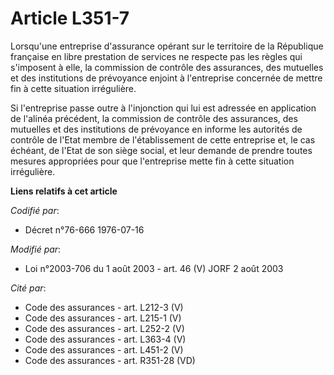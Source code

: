 # Article L351-7

Lorsqu'une entreprise d'assurance opérant sur le territoire de la République française en libre prestation de services ne
respecte pas les règles qui s'imposent à elle, la commission de contrôle des assurances, des mutuelles et des institutions de
prévoyance enjoint à l'entreprise concernée de mettre fin à cette situation irrégulière.

Si l'entreprise passe outre à l'injonction qui lui est adressée en application de l'alinéa précédent, la commission de
contrôle des assurances, des mutuelles et des institutions de prévoyance en informe les autorités de contrôle de l'Etat
membre de l'établissement de cette entreprise et, le cas échéant, de l'Etat de son siège social, et leur demande de prendre
toutes mesures appropriées pour que l'entreprise mette fin à cette situation irrégulière.

**Liens relatifs à cet article**

_Codifié par_:

  - Décret n°76-666 1976-07-16

_Modifié par_:

  - Loi n°2003-706 du 1 août 2003 - art. 46 (V) JORF 2 août 2003

_Cité par_:

  - Code des assurances - art. L212-3 (V)
  - Code des assurances - art. L215-1 (V)
  - Code des assurances - art. L252-2 (V)
  - Code des assurances - art. L363-4 (V)
  - Code des assurances - art. L451-2 (V)
  - Code des assurances - art. R351-28 (VD)
